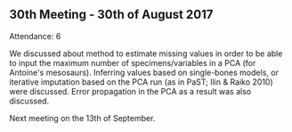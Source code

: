 30th Meeting - 30th of August 2017
----
Attendance: 6

We discussed about method to estimate missing values in order to be able to input the maximum number of specimens/variables in a PCA (for Antoine's mesosaurs). Inferring values based on single-bones models, or iterative imputation based on the PCA run (as in PaST; Ilin & Raiko 2010) were discussed. Error propagation in the PCA as a result was also discussed.

Next meeting on the 13th of September.
